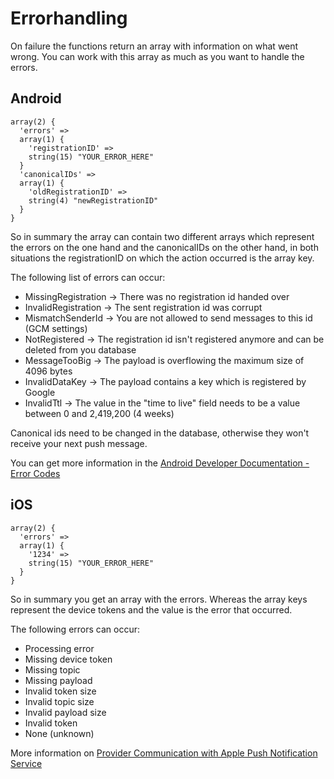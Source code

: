 Errorhandling
=============
On failure the functions return an array with information on what went wrong. You can work with this array as much as you want to handle the errors.

Android
-------
```
array(2) {
  'errors' =>
  array(1) {
    'registrationID' =>
    string(15) "YOUR_ERROR_HERE"
  }
  'canonicalIDs' =>
  array(1) {
    'oldRegistrationID' =>
    string(4) "newRegistrationID"
  }
}
```

So in summary the array can contain two different arrays which represent the errors on the one hand and the canonicalIDs on the other hand, in both situations the registrationID on which the action occurred is the array key.

The following list of errors can occur:

* MissingRegistration → There was no registration id handed over
* InvalidRegistration → The sent registration id was corrupt
* MismatchSenderId → You are not allowed to send messages to this id (GCM settings)
* NotRegistered → The registration id isn't registered anymore and can be deleted from you database
* MessageTooBig → The payload is overflowing the maximum size of 4096 bytes
* InvalidDataKey → The payload contains a key which is registered by Google
* InvalidTtl → The value in the "time to live" field needs to be a value between 0 and 2,419,200 (4 weeks)

Canonical ids need to be changed in the database, otherwise they won't receive your next push message.

You can get more information in the [Android Developer Documentation - Error Codes](http://developer.android.com/google/gcm/gcm.html#error_codes)

iOS
---
```
array(2) {
  'errors' =>
  array(1) {
    '1234' =>
    string(15) "YOUR_ERROR_HERE"
  }
}
```

So in summary you get an array with the errors. Whereas the array keys represent the device tokens and the value is the error that occurred.

The following errors can occur:

* Processing error
* Missing device token
* Missing topic
* Missing payload
* Invalid token size
* Invalid topic size
* Invalid payload size
* Invalid token
* None (unknown)

More information on [Provider Communication with Apple Push Notification Service](http://developer.apple.com/library/mac/#documentation/NetworkingInternet/Conceptual/RemoteNotificationsPG/CommunicatingWIthAPS/CommunicatingWIthAPS.html)

